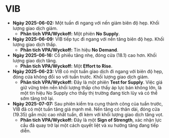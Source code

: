 # VIB

- **Ngày 2025-06-02:** Một tuần đi ngang với nến giảm biên độ hẹp. Khối lượng giao dịch giảm.
    - **Phân tích VPA/Wyckoff:** Một phiên **No Supply**.
- **Ngày 2025-06-09:** VIB tiếp tục đi ngang với nến tăng biên độ hẹp. Khối lượng giao dịch thấp.
    - **Phân tích VPA/Wyckoff:** Tín hiệu **No Demand**.
- **Ngày 2025-06-16:** Cổ phiếu tăng nhẹ, đóng cửa (18.1) cao hơn. Khối lượng giao dịch tăng.
    - **Phân tích VPA/Wyckoff:** Một **Effort to Rise**.
- **Ngày 2025-06-23:** VIB có một tuần giao dịch đi ngang với biên độ hẹp, đóng cửa không đổi so với tuần trước. Khối lượng giao dịch giảm.
    - **Phân tích VPA/Wyckoff:** Đây là một phiên **Test for Supply**. Việc giá giữ vững trên nền khối lượng thấp cho thấy áp lực bán không lớn, là một tín hiệu No Supply cho thấy thị trường đang tích lũy và có thể sớm tăng trở lại.
- **Ngày 2025-07-07:** Sau phiên kiểm tra cung thành công của tuần trước, VIB đã có một tuần tăng giá mạnh mẽ. Nến tăng có thân dài, đóng cửa (19.35) gần mức cao nhất tuần, đi kèm với khối lượng giao dịch tăng vọt.
    - **Phân tích VPA/Wyckoff:** Đây là một **Sign of Strength**, xác nhận lực cầu đã quay trở lại một cách quyết liệt và xu hướng tăng đang tiếp diễn.


